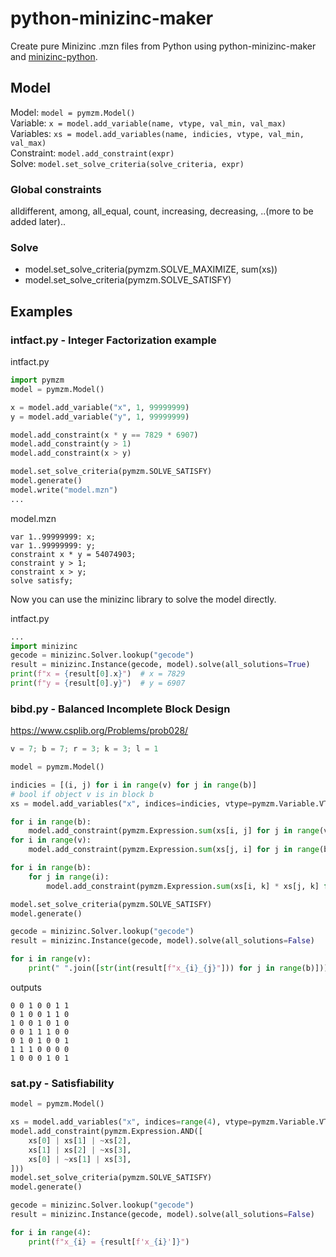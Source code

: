 # python-minizinc-maker

Create pure Minizinc .mzn files from Python using python-minizinc-maker and [minizinc-python](https://github.com/MiniZinc/minizinc-python).


## Model
Model: `model = pymzm.Model()` \
Variable: `x = model.add_variable(name, vtype, val_min, val_max)` \
Variables: `xs = model.add_variables(name, indicies, vtype, val_min, val_max)` \
Constraint: `model.add_constraint(expr)`\
Solve: `model.set_solve_criteria(solve_criteria, expr)`

### Global constraints
alldifferent, among, all_equal, count, increasing, decreasing, ..(more to be added later)..

### Solve
* model.set_solve_criteria(pymzm.SOLVE_MAXIMIZE, sum(xs))
* model.set_solve_criteria(pymzm.SOLVE_SATISFY)

### 

## Examples
### intfact.py - Integer Factorization example
intfact.py
```python
import pymzm
model = pymzm.Model()

x = model.add_variable("x", 1, 99999999)
y = model.add_variable("y", 1, 99999999)

model.add_constraint(x * y == 7829 * 6907)
model.add_constraint(y > 1)
model.add_constraint(x > y)

model.set_solve_criteria(pymzm.SOLVE_SATISFY)
model.generate()
model.write("model.mzn")
...
```

model.mzn
```mzn
var 1..99999999: x;
var 1..99999999: y;
constraint x * y = 54074903;
constraint y > 1;
constraint x > y;
solve satisfy;
```

Now you can use the minizinc library to solve the model directly.

intfact.py
```python
...
import minizinc
gecode = minizinc.Solver.lookup("gecode")
result = minizinc.Instance(gecode, model).solve(all_solutions=True)
print(f"x = {result[0].x}")  # x = 7829
print(f"y = {result[0].y}")  # y = 6907
```

### bibd.py - Balanced Incomplete Block Design
https://www.csplib.org/Problems/prob028/
```python
v = 7; b = 7; r = 3; k = 3; l = 1

model = pymzm.Model()

indicies = [(i, j) for i in range(v) for j in range(b)]
# bool if object v is in block b
xs = model.add_variables("x", indices=indicies, vtype=pymzm.Variable.VTYPE_BOOL)

for i in range(b):
    model.add_constraint(pymzm.Expression.sum(xs[i, j] for j in range(v)) == r)
for i in range(v):
    model.add_constraint(pymzm.Expression.sum(xs[j, i] for j in range(b)) == k)

for i in range(b):
    for j in range(i):
        model.add_constraint(pymzm.Expression.sum(xs[i, k] * xs[j, k] for k in range(v)) == l)

model.set_solve_criteria(pymzm.SOLVE_SATISFY)
model.generate()

gecode = minizinc.Solver.lookup("gecode")
result = minizinc.Instance(gecode, model).solve(all_solutions=False)

for i in range(v):
    print(" ".join([str(int(result[f"x_{i}_{j}"])) for j in range(b)]))
```
outputs
```
0 0 1 0 0 1 1
0 1 0 0 1 1 0
1 0 0 1 0 1 0
0 0 1 1 1 0 0
0 1 0 1 0 0 1
1 1 1 0 0 0 0
1 0 0 0 1 0 1
```

### sat.py - Satisfiability
```python
model = pymzm.Model()

xs = model.add_variables("x", indices=range(4), vtype=pymzm.Variable.VTYPE_BOOL)
model.add_constraint(pymzm.Expression.AND([
    xs[0] | xs[1] | ~xs[2],
    xs[1] | xs[2] | ~xs[3],
    xs[0] | ~xs[1] | xs[3],
]))
model.set_solve_criteria(pymzm.SOLVE_SATISFY)
model.generate()

gecode = minizinc.Solver.lookup("gecode")
result = minizinc.Instance(gecode, model).solve(all_solutions=False)

for i in range(4):
    print(f"x_{i} = {result[f'x_{i}']}")
```
